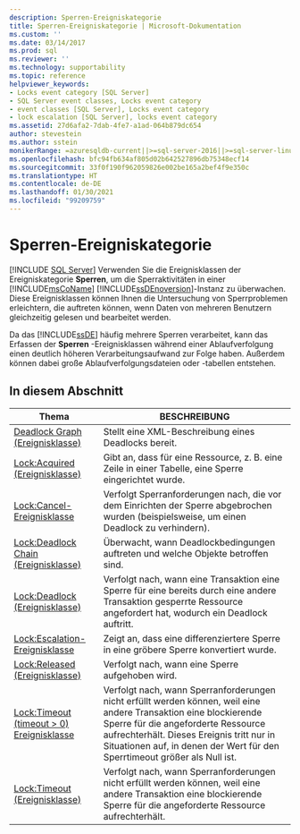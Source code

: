 ```yaml
---
description: Sperren-Ereigniskategorie
title: Sperren-Ereigniskategorie | Microsoft-Dokumentation
ms.custom: ''
ms.date: 03/14/2017
ms.prod: sql
ms.reviewer: ''
ms.technology: supportability
ms.topic: reference
helpviewer_keywords:
- Locks event category [SQL Server]
- SQL Server event classes, Locks event category
- event classes [SQL Server], Locks event category
- lock escalation [SQL Server], locks event category
ms.assetid: 27d6afa2-7dab-4fe7-a1ad-064b879dc654
author: stevestein
ms.author: sstein
monikerRange: =azuresqldb-current||>=sql-server-2016||>=sql-server-linux-2017||=azuresqldb-mi-current
ms.openlocfilehash: bfc94fb634af805d02b642527896db75348ecf14
ms.sourcegitcommit: 33f0f190f962059826e002be165a2bef4f9e350c
ms.translationtype: HT
ms.contentlocale: de-DE
ms.lasthandoff: 01/30/2021
ms.locfileid: "99209759"
---
```

# <a name="locks-event-category"></a>Sperren-Ereigniskategorie
 [!INCLUDE [SQL Server](../../includes/applies-to-version/sqlserver.md)]
  Verwenden Sie die Ereignisklassen der Ereigniskategorie **Sperren**, um die Sperraktivitäten in einer [!INCLUDE[msCoName](../../includes/msconame-md.md)] [!INCLUDE[ssDEnoversion](../../includes/ssdenoversion-md.md)]-Instanz zu überwachen. Diese Ereignisklassen können Ihnen die Untersuchung von Sperrproblemen erleichtern, die auftreten können, wenn Daten von mehreren Benutzern gleichzeitig gelesen und bearbeitet werden.  
  
 Da das [!INCLUDE[ssDE](../../includes/ssde-md.md)] häufig mehrere Sperren verarbeitet, kann das Erfassen der **Sperren** -Ereignisklassen während einer Ablaufverfolgung einen deutlich höheren Verarbeitungsaufwand zur Folge haben. Außerdem können dabei große Ablaufverfolgungsdateien oder -tabellen entstehen.  
  
## <a name="in-this-section"></a>In diesem Abschnitt  
  
|Thema|BESCHREIBUNG|  
|-----------|-----------------|  
|[Deadlock Graph (Ereignisklasse)](../../relational-databases/event-classes/deadlock-graph-event-class.md)|Stellt eine XML-Beschreibung eines Deadlocks bereit.|  
|[Lock:Acquired (Ereignisklasse)](../../relational-databases/event-classes/lock-acquired-event-class.md)|Gibt an, dass für eine Ressource, z. B. eine Zeile in einer Tabelle, eine Sperre eingerichtet wurde.|  
|[Lock:Cancel-Ereignisklasse](../../relational-databases/event-classes/lock-cancel-event-class.md)|Verfolgt Sperranforderungen nach, die vor dem Einrichten der Sperre abgebrochen wurden (beispielsweise, um einen Deadlock zu verhindern).|  
|[Lock:Deadlock Chain (Ereignisklasse)](../../relational-databases/event-classes/lock-deadlock-chain-event-class.md)|Überwacht, wann Deadlockbedingungen auftreten und welche Objekte betroffen sind.|  
|[Lock:Deadlock (Ereignisklasse)](../../relational-databases/event-classes/lock-deadlock-event-class.md)|Verfolgt nach, wann eine Transaktion eine Sperre für eine bereits durch eine andere Transaktion gesperrte Ressource angefordert hat, wodurch ein Deadlock auftritt.|  
|[Lock:Escalation-Ereignisklasse](../../relational-databases/event-classes/lock-escalation-event-class.md)|Zeigt an, dass eine differenziertere Sperre in eine gröbere Sperre konvertiert wurde.|  
|[Lock:Released (Ereignisklasse)](../../relational-databases/event-classes/lock-released-event-class.md)|Verfolgt nach, wann eine Sperre aufgehoben wird.|  
|[Lock:Timeout &#40;timeout &#62; 0&#41; Ereignisklasse](../../relational-databases/event-classes/lock-timeout-timeout-0-event-class.md)|Verfolgt nach, wann Sperranforderungen nicht erfüllt werden können, weil eine andere Transaktion eine blockierende Sperre für die angeforderte Ressource aufrechterhält. Dieses Ereignis tritt nur in Situationen auf, in denen der Wert für den Sperrtimeout größer als Null ist.|  
|[Lock:Timeout (Ereignisklasse)](../../relational-databases/event-classes/lock-timeout-event-class.md)|Verfolgt nach, wann Sperranforderungen nicht erfüllt werden können, weil eine andere Transaktion eine blockierende Sperre für die angeforderte Ressource aufrechterhält.|  
  
  
